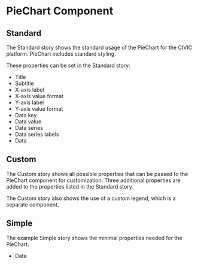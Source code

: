 # PieChart Component

## Standard

The Standard story shows the standard usage of the PieChart for the CIVIC platform. PieChart includes standard styling.

These properties can be set in the Standard story:

- Title
- Subtitle
- X-axis label
- X-axis value format
- Y-axis label
- Y-axis value format
- Data key
- Data value
- Data series
- Data series labels
- Data

## Custom

The Custom story shows all possible properties that can be passed to the PieChart component for customization. Three additional properties are added to the properties listed in the Standard story.

The Custom story also shows the use of a custom legend, which is a separate component.

## Simple

The example Simple story shows the minimal properties needed for the PieChart.

- Data
